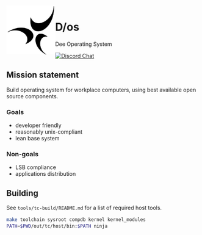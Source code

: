 <img align="left" height="128" src="D-os.gif">

# D/os

Dee Operating System

[![Discord Chat](https://img.shields.io/discord/829063383008411738?logo=discord&style=for-the-badge)](https://discord.gg/6XpbT785kn)

## Mission statement

Build operating system for workplace computers,
using best available open source components.

### Goals

- developer friendly
- reasonably unix-compliant
- lean base system

### Non-goals

- LSB compliance
- applications distribution

## Building

See `tools/tc-build/README.md` for a list of required host tools.

```sh
make toolchain sysroot compdb kernel kernel_modules
PATH=$PWD/out/tc/host/bin:$PATH ninja
```
